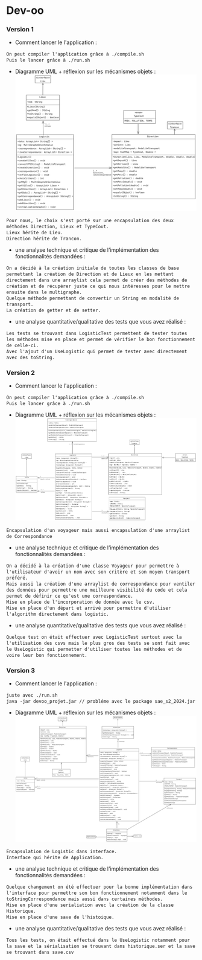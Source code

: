 # Dev-oo
### Version 1
- Comment lancer le l'application :
```
On peut compiler l'application grâce à ./compile.sh
Puis le lancer grâce à ./run.sh
```
-  Diagramme UML +  réflexion sur les mécanismes objets :
![UMLversion1](./img/Diagrame_UML_version1_2.png "UMLversion1")
```
Pour nous, le choix s'est porté sur une encapsulation des deux méthodes Direction, Lieux et TypeCout.
Lieux hérite de Lieu.
Direction hérite de Trancon.
```
- une analyse technique et critique de l’implémentation des fonctionnalités demandées :
```
On a décidé à la création initiale de toutes les classes de base permettant la création de Direction et de Lieux en les mettant directement dans une arraylist cela permet de créer des méthodes de création et de récupérer juste ce qui nous intéresses pour le mettre ensuite dans le multigraphe.
Quelque méthode permettant de convertir un String en modalité de transport.
La création de getter et de setter.
```
- une analyse quantitative/qualitative des tests que vous avez réalisé :
```
Les tests se trouvant dans LogisticTest permettent de tester toutes les méthodes mise en place et permet de vérifier le bon fonctionnement de celle-ci.
Avec l'ajout d'un UseLogistic qui permet de tester avec directement avec des toString.
```
### Version 2
- Comment lancer le l'application :
```
On peut compiler l'application grâce à ./compile.sh
Puis le lancer grâce à ./run.sh
```
-  Diagramme UML +  réflexion sur les mécanismes objets :
![UMLversion2](./img/Diagrame_UML_version2.png "UMLversion2")
```
Encapsulation d'un voyageur mais aussi encapsulation d'une arraylist de Correspondance
```
- une analyse technique et critique de l’implémentation des fonctionnalités demandées :
```
On a décidé à la création d'une classe Voyageur pour permettre à l'utilisateur d'avoir un nom avec son critère et son moyen transport préféré. 
Mais aussi la création d'une arraylist de correspondance pour ventiler des données pour permettre une meilleure visibilité du code et cela permet de définir ce qu'est une correspondance.
Mise en place de l'incorporation de donnée avec le csv.
Mise en place d'un départ et arrivé pour permettre d'utiliser l'algorithm directement dans logistic.
```
- une analyse quantitative/qualitative des tests que vous avez réalisé :
```
Quelque test on était effectuer avec LogisticTest surtout avec la l'utilisation des csvs mais le plus gros des tests se sont fait avec le UseLogistic qui permetter d'utiliser toutes les méthodes et de voire leur bon fonctionnement.
```
### Version 3
- Comment lancer le l'application :
```
juste avec ./run.sh
java -jar devoo_projet.jar // probléme avec le package sae_s2_2024.jar
```
-  Diagramme UML +  réflexion sur les mécanismes objets :
![UMLversion3](./img/Diagrame_UML_version3.png "UMLversion3")
```
Encapsulation de Logistic dans interface.
Interface qui hérite de Application.
```
- une analyse technique et critique de l’implémentation des fonctionnalités demandées :
```
Quelque changement on été effectuer pour la bonne implémentation dans l'interface pour permettre son bon fonctionnement notamment dans le toStringCorrespondance mais aussi dans certaines méthodes. 
Mise en place d'une serialiation avec la création de la classe Historique.
Mise en place d'une save de l'histoique.
```
- une analyse quantitative/qualitative des tests que vous avez réalisé :
```
Tous les tests, on était effectué dans le UseLogistic notamment pour la save et la sérialisation se trouvant dans historique.ser et la save se trouvant dans save.csv
```